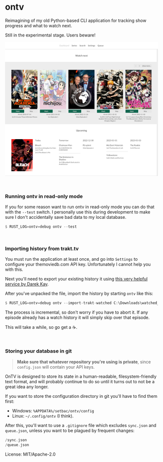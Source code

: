 # ontv

Reimagining of my old Python-based CLI application for tracking show
progress and what to watch next.

Still in the experimental stage. Users beware!

[![splash](https://raw.githubusercontent.com/udoprog/ontv/main/images/splash.png)](https://github.com/udoprog/ontv)

<br>

### Running ontv in read-only mode

If you for some reason want to run ontv in read-only mode you can do that
with the `--test` switch. I personally use this during development to make
sure I don't accidentally save bad data to my local database.

```rust
$ RUST_LOG=ontv=debug ontv --test
```

<br>

### Importing history from trakt.tv

You must run the application at least once, and go into `Settings` to
configure your themoviedb.com API key. Unfortunately I cannot help you with
this.

Next you'll need to export your existing history it using [this very helpful
service by Darek Kay](https://darekkay.com/blog/trakt-tv-backup/).

After you've unpacked the file, import the history by starting `ontv` like
this:

```rust
$ RUST_LOG=ontv=debug ontv --import-trakt-watched C:\Downloads\watched_shows.txt --import-missing
```

The process is incremental, so don't worry if you have to abort it. If any
episode already has a watch history it will simply skip over that episode.

This will take a while, so go get a ☕.

<br>

### Storing your database in git

> **Make sure that whatever repository you're using is private**, since
> `config.json` will contain your API keys.

OnTV is designed to store its state in a human-readable, filesystem-friendly
text format, and will probably continue to do so until it turns out to not
be a great idea any longer.

If you want to store the configuration directory in git you'll have to find
them first:

* Windows: `%APPDATA%/setbac/ontv/config`
* Linux: `~/.config/ontv` (I think).

After this, you'll want to use a `.gitignore` file which excludes
`sync.json` and `queue.json`, unless you want to be plagued by frequent
changes:

```rust
/sync.json
/queue.json
```

License: MIT/Apache-2.0
